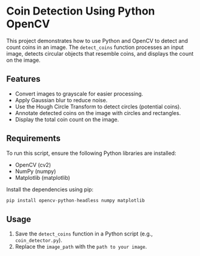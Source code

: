 # Coin Detection Using Python OpenCV

This project demonstrates how to use Python and OpenCV to detect and count coins in an image. 
The ```detect_coins``` function processes an input image, detects circular objects that resemble coins, and displays the count on the image.

## Features

- Convert images to grayscale for easier processing.
- Apply Gaussian blur to reduce noise.
- Use the Hough Circle Transform to detect circles (potential coins).
- Annotate detected coins on the image with circles and rectangles.
- Display the total coin count on the image.

## Requirements

To run this script, ensure the following Python libraries are installed:
- OpenCV (cv2)
- NumPy (numpy)
- Matplotlib (matplotlib)

Install the dependencies using pip:

```python
pip install opencv-python-headless numpy matplotlib
```

## Usage

1. Save the ```detect_coins``` function in a Python script (e.g., ```coin_detector.py```).
2. Replace the ```image_path``` with the ```path to your image```.

